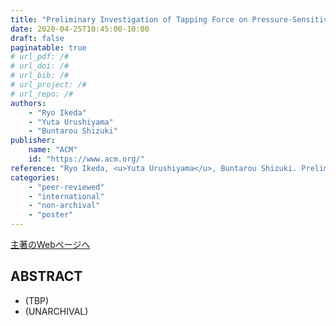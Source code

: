 ```yaml
---
title: "Preliminary Investigation of Tapping Force on Pressure-Sensitive Touchscreen for Expanding Input Vocabulary on Smartphone"
date: 2020-04-25T10:45:00-10:00
draft: false
paginatable: true
# url_pdf: /#
# url_doi: /#
# url_bib: /#
# url_project: /#
# url_repo: /#
authors:
    - "Ryo Ikeda"
    - "Yuta Urushiyama"
    - "Buntarou Shizuki"
publisher:
    name: "ACM"
    id: "https://www.acm.org/"
reference: "Ryo Ikeda, <u>Yuta Urushiyama</u>, Buntarou Shizuki. Preliminary Investigation of Tapping Force on Pressure-Sensitive Touchscreen for Expanding Input Vocabulary on Smartphone. ACM CHI 2020 Symposium on Asian CHI Symposium: Emerging HCI Research Collection, April 2020, 4 pages."
categories:
    - "peer-reviewed"
    - "international"
    - "non-archival"
    - "poster"
---
```


[主著のWebページへ](https://www.iplab.cs.tsukuba.ac.jp/~ikeda/)

## ABSTRACT

- (TBP)
- (UNARCHIVAL)
